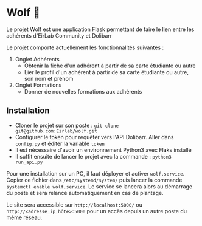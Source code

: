# Wolf 🐺

Le projet Wolf est une application Flask permettant de faire le lien entre les adhérents d'EirLab Community et Dolibarr

Le projet comporte actuellement les fonctionnalités suivantes :

1. Onglet Adhérents
    - Obtenir la fiche d'un adhérent à partir de sa carte étudiante ou autre
    - Lier le profil d'un adhérent à partir de sa carte étudiante ou autre, son nom et prénom
2. Onglet Formations
    - Donner de nouvelles formations aux adhérents

## Installation

- Cloner le projet sur son poste : `git clone git@github.com:Eirlab/wolf.git`
- Configurer le token pour requêter vers l'API Dolibarr. Aller dans `config.py` et éditer la variable `token`
- Il est nécessaire d'avoir un environnement Python3 avec Flaks installé
- Il suffit ensuite de lancer le projet avec la commande : `python3 run_api.py`

Pour une installation sur un PC, il faut déployer et activer `wolf.service`.
Copier ce fichier dans `/etc/systemd/system/` puis lancer la commande `systemctl enable wolf.service`. Le service se 
lancera alors au démarrage du poste et sera relancé automatiquement en cas de plantage.

Le site sera accessible sur `http://localhost:5000/` ou `http://<adresse_ip_hôte>:5000` pour un accès depuis un autre
poste du même réseau.
